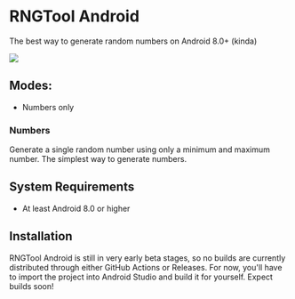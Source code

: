 # RNGTool Android
The best way to generate random numbers on Android 8.0+ (kinda)

![](https://github.com/NCX-Programming/RNGTool-Android/workflows/Android%20CI/badge.svg?branch=main)

## Modes:
- Numbers only
### Numbers
Generate a single random number using only a minimum and maximum number. The simplest way to generate numbers.
## System Requirements
- At least Android 8.0 or higher
## Installation
RNGTool Android is still in very early beta stages, so no builds are currently distributed through either GitHub Actions or Releases. For now, you'll have to import the project into Android Studio and build it for yourself. Expect builds soon!
